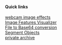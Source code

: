 
<!--
- 🌱 I’m currently learning web frameworks.
- 👯 I’m looking to collaborate on ...
- 🤔 I’m looking for help with ... 
- 💬 Ask me about ...
- 📫 How to reach me: ...
- 😄 Pronouns: ...
- ⚡ Fun fact: ...
-->

#### Quick links

<a href="https://prasanthcodes.github.io/webcam-image-effects/">webcam image effects</a><br>
<a href="https://prasanthcodes.github.io/image-features-visualizer/">Image Features Visualizer</a><br>
<a href="https://prasanthcodes.github.io/file_to_base64">File to Base64 conversion</a><br>
<a href="https://prasanthcodes.github.io/segment_objects/">Segment Objects</a><br>
<a href="https://prasanthcodes.github.io/private_archive/">private archive</a><br>
